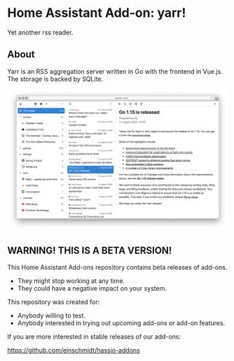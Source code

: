# Home Assistant Add-on: yarr!

Yet another rss reader.

## About

Yarr is an RSS aggregation server written in Go with the frontend in Vue.js.
The storage is backed by SQLite.

![yarr preview][promo]

## WARNING! THIS IS A BETA VERSION!

This Home Assistant Add-ons repository contains beta releases of add-ons.

- They might stop working at any time.
- They could have a negative impact on your system.

This repository was created for:

- Anybody willing to test.
- Anybody interested in trying out upcoming add-ons or add-on features.

If you are more interested in stable releases of our add-ons:

<https://github.com/einschmidt/hassio-addons>

[promo]: https://github.com/einschmidt/addon-yarr/raw/main/images/promo.png